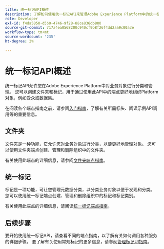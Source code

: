 ```yaml
---
title: 统一标记API概述
description: 了解如何使用统一标记API来管理Adobe Experience Platform中的统一标记和文件夹。
role: Developer
exl-id: f4da5850-d5b0-4746-9f28-88ce836db800
source-git-commit: 717a4ea0568200c940cf9b8f26f4dd2aa9c00a3e
workflow-type: tm+mt
source-wordcount: '235'
ht-degree: 2%

---
```


# 统一标记API概述

统一标记API允许您在Adobe Experience Platform中对业务对象进行分类和管理。 您可以创建文件夹和标记，用于通过使用此API中的端点更好地组织Platform对象，例如受众或数据集。

在阅读各个端点指南之前，请参阅[入门指南](./getting-started.md)，了解有关所需标头、阅读示例API调用等的重要信息。

## 文件夹

文件夹是一种功能，它允许您对业务对象进行分类，以便更好地管理对象。 您可以使用文件夹端点创建、管理和删除组织中的文件夹。

有关使用此端点的详细信息，请参阅[文件夹端点指南](./folders.md)。

## 统一标记

标记是一项功能，可让您管理元数据分类，以分类业务对象以便于发现和分类。 您可以使用统一标记端点创建、管理和删除组织中的标记和标记类别。

有关使用此端点的详细信息，请阅读[统一标记端点指南](./tags.md)。

## 后续步骤

要开始使用统一标记API，请查看不同的端点指南，以了解有关如何调用各种服务的详细步骤。 要了解有关使用常规标记的更多信息，请参阅[管理标记UI指南](../ui/managing-tags.md)。
